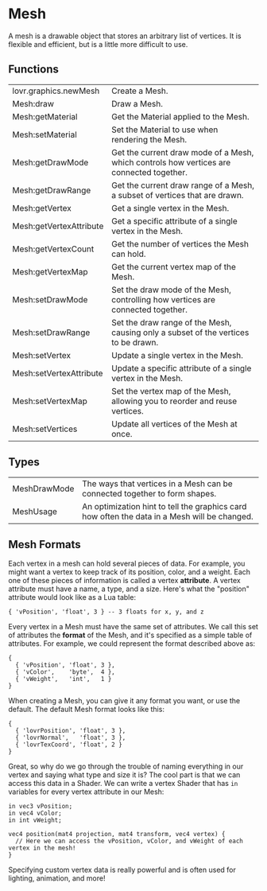 <!--
category: reference
-->

Mesh
===

A mesh is a drawable object that stores an arbitrary list of vertices.  It is flexible and
efficient, but is a little more difficult to use.

Functions
---

<table>
<tr>
  <td class="pre">lovr.graphics.newMesh</td>
  <td>Create a Mesh.</td>
</tr>

<tr>
  <td class="pre">Mesh:draw</td>
  <td>Draw a Mesh.</td>
</tr>

<tr>
  <td class="pre">Mesh:getMaterial</td>
  <td>Get the Material applied to the Mesh.</td>
</tr>

<tr>
  <td class="pre">Mesh:setMaterial</td>
  <td>Set the Material to use when rendering the Mesh.</td>
</tr>

<tr>
  <td class="pre">Mesh:getDrawMode</td>
  <td>Get the current draw mode of a Mesh, which controls how vertices are connected together.</td>
</tr>

<tr>
  <td class="pre">Mesh:getDrawRange</td>
  <td>Get the current draw range of a Mesh, a subset of vertices that are drawn.</td>
</tr>

<tr>
  <td class="pre">Mesh:getVertex</td>
  <td>Get a single vertex in the Mesh.</td>
</tr>

<tr>
  <td class="pre">Mesh:getVertexAttribute</td>
  <td>Get a specific attribute of a single vertex in the Mesh.</td>
</tr>

<tr>
  <td class="pre">Mesh:getVertexCount</td>
  <td>Get the number of vertices the Mesh can hold.</td>
</tr>

<tr>
  <td class="pre">Mesh:getVertexMap</td>
  <td>Get the current vertex map of the Mesh.</td>
</tr>

<tr>
  <td class="pre">Mesh:setDrawMode</td>
  <td>Set the draw mode of the Mesh, controlling how vertices are connected together.</td>
</tr>

<tr>
  <td class="pre">Mesh:setDrawRange</td>
  <td>Set the draw range of the Mesh, causing only a subset of the vertices to be drawn.</td>
</tr>

<tr>
  <td class="pre">Mesh:setVertex</td>
  <td>Update a single vertex in the Mesh.</td>
</tr>

<tr>
  <td class="pre">Mesh:setVertexAttribute</td>
  <td>Update a specific attribute of a single vertex in the Mesh.</td>
</tr>

<tr>
  <td class="pre">Mesh:setVertexMap</td>
  <td>Set the vertex map of the Mesh, allowing you to reorder and reuse vertices.</td>
</tr>

<tr>
  <td class="pre">Mesh:setVertices</td>
  <td>Update all vertices of the Mesh at once.</td>
</tr>
</table>

Types
---

<table>
<tr>
  <td class="pre">MeshDrawMode</td>
  <td>The ways that vertices in a Mesh can be connected together to form shapes.</td>
</tr>

<tr>
  <td class="pre">MeshUsage</td>
  <td>An optimization hint to tell the graphics card how often the data in a Mesh will be changed.</td>
</tr>
</table>

Mesh Formats
---

Each vertex in a mesh can hold several pieces of data.  For example, you might want a vertex to
keep track of its position, color, and a weight.  Each one of these pieces of information is called
a vertex **attribute**.  A vertex attribute must have a name, a type, and a size.  Here's what the
"position" attribute would look like as a Lua table:

    { 'vPosition', 'float', 3 } -- 3 floats for x, y, and z

Every vertex in a Mesh must have the same set of attributes.  We call this set of attributes the
**format** of the Mesh, and it's specified as a simple table of attributes.  For example, we could
represent the format described above as:

    {
      { 'vPosition', 'float', 3 },
      { 'vColor',    'byte',  4 },
      { 'vWeight',   'int',   1 }
    }

When creating a Mesh, you can give it any format you want, or use the default.  The default Mesh
format looks like this:

    {
      { 'lovrPosition', 'float', 3 },
      { 'lovrNormal',   'float', 3 },
      { 'lovrTexCoord', 'float', 2 }
    }

Great, so why do we go through the trouble of naming everything in our vertex and saying what type
and size it is?  The cool part is that we can access this data in a Shader.  We can write a vertex
Shader that has `in` variables for every vertex attribute in our Mesh:

    in vec3 vPosition;
    in vec4 vColor;
    in int vWeight;

    vec4 position(mat4 projection, mat4 transform, vec4 vertex) {
      // Here we can access the vPosition, vColor, and vWeight of each vertex in the mesh!
    }

Specifying custom vertex data is really powerful and is often used for lighting, animation, and more!
